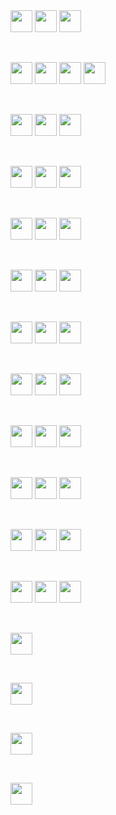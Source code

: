 <img src="https://img.shields.io/badge/-Facebook-1877F2?style=for-the-badge&logo=facebook&color=555&logoColor=fff" height="35"/>

<img src="https://img.shields.io/badge/-Facebook-1877F2?style=for-the-badge&logo=facebook&logoColor=fff" height="35" />

<img src="https://img.shields.io/badge/-Facebook-20232A?style=for-the-badge&logo=facebook&logoColor=1877F2" height="35" />

&nbsp;

<!-- --------------------------- -->

<img src="https://img.shields.io/badge/-Facebook-1877F2??style=plastic&logo=facebook&color=555&logoColor=fff" height="35"/>

<img src="https://img.shields.io/badge/-Facebook-1877F2??style=flat&logo=facebook&logoColor=fff" height="35" />

<img src="https://img.shields.io/badge/-Facebook-20232A?style=flat-square&logo=facebook&logoColor=1877F2" height="35" />

<img src="https://img.shields.io/badge/-Facebook-20232A?style=for-the-badge&logo=facebook&logoColor=1877F2" height="35" />

&nbsp;

<!-- --------------Twitter------------- -->

<img src="https://img.shields.io/badge/-Twitter-1DA1F2.svg?style=for-the-badge&logo=Twitter&color=555&logoColor=1877F2" height="35"/>

<img src="https://img.shields.io/badge/Twitter-1DA1F2?style=for-the-badge&logo=Twitter&color=1DA1F2&logoColor=fff" height="35"/>

<img src="https://img.shields.io/badge/-Twitter-20232A?style=for-the-badge&logo=Twitter&logoColor=1877F2" height="35"/>

&nbsp;

<!-- --------------Instagram------------- -->

<img src="https://img.shields.io/badge/-Instagram-black.svg?style=for-the-badge&logo=Instagram&color=555&logoColor=E4405F" height="35"/>

<img src="https://img.shields.io/badge/-Instagram-E4405F?style=for-the-badge&logo=Instagram&logoColor=fff" height="35"/>

<img src="https://img.shields.io/badge/-Instagram-20232A?style=for-the-badge&logo=Instagram&logoColor=E4405F" height="35"/>

&nbsp;

<!-- --------------LinkedIn------------- -->
<img src="https://img.shields.io/badge/-LinkedIn-black.svg?style=for-the-badge&logo=LinkedIn&color=555&logoColor=0A66C2" height="35"/>

<img src="https://img.shields.io/badge/-LinkedIn-black.svg?style=for-the-badge&logo=LinkedIn&color=0A66C2&logoColor=fff" height="35"/>

<img src="https://img.shields.io/badge/-LinkedIn-20232A?style=for-the-badge&logo=LinkedIn&logoColor=0A66C2" height="35"/>

&nbsp;

<!-- --------------Youtube------------- -->

<img src="https://img.shields.io/badge/-Youtube-black.svg?style=for-the-badge&logo=Youtube&color=555&logoColor=FF0000" height="35"/>

<img src="https://img.shields.io/badge/-Youtube-FF0000?style=for-the-badge&logo=Youtube&color=FF0000&logoColor=fff" height="35"/>

<img src="https://img.shields.io/badge/-Youtube-20232A?style=for-the-badge&logo=Youtube&logoColor=FF0000" height="35"/>

&nbsp;

<!-- --------------Dribbble------------- -->

<img src="https://img.shields.io/badge/-Dribbble-black.svg?style=for-the-badge&logo=Dribbble&color=555&logoColor=EA4C89" height="35"/>

<img src="https://img.shields.io/badge/-Dribbble-EA4C89?style=for-the-badge&logo=Dribbble&logoColor=fff" height="35"/>

<img src="https://img.shields.io/badge/-Dribbble-20232A?style=for-the-badge&logo=Dribbble&logoColor=EA4C89" height="35"/>

&nbsp;

<!-- ------------Behance--------------- -->
<img src="https://img.shields.io/badge/-Behance-black.svg?style=for-the-badge&logo=Behance&color=555&logoColor=1769FF" height="35"/>

<img src="https://img.shields.io/badge/-Behance-1769FF?style=for-the-badge&logo=Behance&logoColor=fff" height="35"/>

<img src="https://img.shields.io/badge/-Behance-20232A?style=for-the-badge&logo=Behance&logoColor=1769FF" height="35"/>

&nbsp;

<!-- --------------Pinterest------------- -->
<img src="https://img.shields.io/badge/-Pinterest-black.svg?style=for-the-badge&logo=Pinterest&color=555&logoColor=BD081C" height="35"/>

<img src="https://img.shields.io/badge/-Pinterest-BD081C?style=for-the-badge&logo=Pinterest&logoColor=fff" height="35"/>

<img src="https://img.shields.io/badge/-Pinterest-20232A?style=for-the-badge&logo=Pinterest&logoColor=BD081C" height="35"/>

&nbsp;

<!-- --------------Fiverr------------- -->

<img src="https://img.shields.io/badge/-Fiverr-black.svg?style=for-the-badge&logo=Fiverr&color=555&logoColor=1DBF73" height="35"/>

<img src="https://img.shields.io/badge/-Fiverr-1DBF73?style=for-the-badge&logo=Fiverr&logoColor=fff" height="35"/>

<img src="https://img.shields.io/badge/-Fiverr-20232A?style=for-the-badge&logo=Fiverr&logoColor=1DBF73" height="35"/>

&nbsp;

<!-- --------------Upwork------------- -->

<img src="https://img.shields.io/badge/-Upwork-black.svg?style=for-the-badge&logo=Upwork&color=555&logoColor=6FDA44" height="35"/>

<img src="https://img.shields.io/badge/-Upwork-6FDA44?style=for-the-badge&logo=Upwork&logoColor=fff" height="35"/>

<img src="https://img.shields.io/badge/-Upwork-20232A?style=for-the-badge&logo=Upwork&logoColor=6FDA44" height="35"/>

&nbsp;

<!-- ------------CodePen--------------- -->

<img src="https://img.shields.io/badge/-CodePen-black.svg?style=for-the-badge&logo=CodePen&color=555&logoColor=000000" height="35"/>

<img src="https://img.shields.io/badge/-CodePen-000000?style=for-the-badge&logo=CodePen&color=555&logoColor=fff" height="35"/>

<img src="https://img.shields.io/badge/-CodePen-20232A?style=for-the-badge&logo=CodePen&logoColor=000000" height="35"/>

&nbsp;

<!-- --------------------------- -->

<img src="https://img.shields.io/badge/-Github-black.svg?style=for-the-badge&logo=Github&color=555&logoColor=181717" height="35"/>

&nbsp;

<!-- --------------------------- -->

<img src="https://img.shields.io/badge/-Facebook-black.svg?style=for-the-badge&logo=facebook&color=555&logoColor=1877F2" height="35"/>

&nbsp;

<!-- --------------------------- -->

<img src="https://img.shields.io/badge/-Facebook-black.svg?style=for-the-badge&logo=facebook&color=555&logoColor=1877F2" height="35"/>

&nbsp;

<!-- --------------------------- -->

<img src="https://img.shields.io/badge/-Facebook-black.svg?style=for-the-badge&logo=facebook&color=555&logoColor=1877F2" height="35"/>
